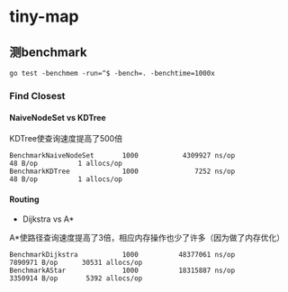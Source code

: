 # tiny-map

## 测benchmark
```shell
go test -benchmem -run=^$ -bench=. -benchtime=1000x
```
### Find Closest
#### NaiveNodeSet vs KDTree

KDTree使查询速度提高了500倍
```shell
BenchmarkNaiveNodeSet       1000           4309927 ns/op              48 B/op          1 allocs/op
BenchmarkKDTree             1000              7252 ns/op              48 B/op          1 allocs/op
```

#### Routing
- Dijkstra vs A*

A*使路径查询速度提高了3倍，相应内存操作也少了许多（因为做了内存优化）
```shell
BenchmarkDijkstra           1000          48377061 ns/op         7890971 B/op      30531 allocs/op
BenchmarkAStar              1000          18315887 ns/op         3350914 B/op       5392 allocs/op
```
